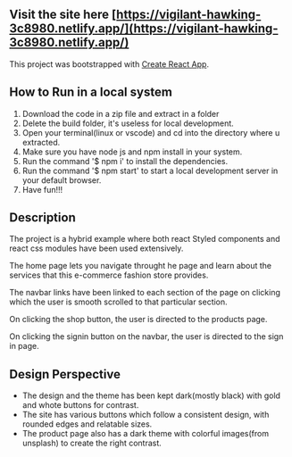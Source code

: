 ## Visit the site here [https://vigilant-hawking-3c8980.netlify.app/](https://vigilant-hawking-3c8980.netlify.app/)

This project was bootstrapped with [Create React App](https://github.com/facebook/create-react-app).

## How to Run in a local system
1. Download the code in a zip file and extract in a folder
2. Delete the build folder, it's useless for local development.
3. Open your terminal(linux or vscode) and cd into the directory where u extracted.
4. Make sure you have node js and npm install in your system.
5. Run the command '$ npm i' to install the dependencies.
6. Run the command '$ npm start' to start a local development server in your default browser.
7. Have fun!!!




## Description 
The project is a hybrid example where both react Styled components and react css modules have been used extensively.

The home page lets you navigate throught he page and learn about the services that this e-commerce fashion store provides. 

The navbar links have been linked to each section of the page on clicking which the user is smooth scrolled to that particular section.

On clicking the shop button, the user is directed to the products page.

On clicking the signin button on the navbar, the user is directed to the sign in page. 


## Design Perspective

* The design and the theme has been kept dark(mostly black) with gold and whote buttons for contrast.
* The site has various buttons which follow a consistent design, with rounded edges and relatable sizes. 
* The product page also has a dark theme with colorful images(from unsplash) to create the right contrast.



